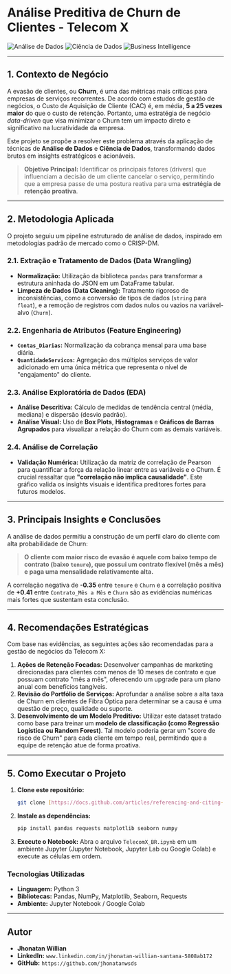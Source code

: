 # Análise Preditiva de Churn de Clientes - Telecom X

![Análise de Dados](https://img.shields.io/badge/Análise_de_Dados-Python-blue)
![Ciência de Dados](https://img.shields.io/badge/Ciência_de_Dados-Machine_Learning-orange)
![Business Intelligence](https://img.shields.io/badge/Business-Strategy-green)

---

## 1. Contexto de Negócio

A evasão de clientes, ou **Churn**, é uma das métricas mais críticas para empresas de serviços recorrentes. De acordo com estudos de gestão de negócios, o Custo de Aquisição de Cliente (CAC) é, em média, **5 a 25 vezes maior** do que o custo de retenção. Portanto, uma estratégia de negócio *data-driven* que visa minimizar o Churn tem um impacto direto e significativo na lucratividade da empresa.

Este projeto se propõe a resolver este problema através da aplicação de técnicas de **Análise de Dados** e **Ciência de Dados**, transformando dados brutos em insights estratégicos e acionáveis.

> **Objetivo Principal:** Identificar os principais fatores (drivers) que influenciam a decisão de um cliente cancelar o serviço, permitindo que a empresa passe de uma postura reativa para uma **estratégia de retenção proativa**.

---

## 2. Metodologia Aplicada

O projeto seguiu um pipeline estruturado de análise de dados, inspirado em metodologias padrão de mercado como o CRISP-DM.

### 2.1. Extração e Tratamento de Dados (Data Wrangling)
- **Normalização:** Utilização da biblioteca `pandas` para transformar a estrutura aninhada do JSON em um DataFrame tabular.
- **Limpeza de Dados (Data Cleaning):** Tratamento rigoroso de inconsistências, como a conversão de tipos de dados (`string` para `float`), e a remoção de registros com dados nulos ou vazios na variável-alvo (`Churn`).

### 2.2. Engenharia de Atributos (Feature Engineering)
- **`Contas_Diarias`:** Normalização da cobrança mensal para uma base diária.
- **`QuantidadeServicos`:** Agregação dos múltiplos serviços de valor adicionado em uma única métrica que representa o nível de "engajamento" do cliente.

### 2.3. Análise Exploratória de Dados (EDA)
- **Análise Descritiva:** Cálculo de medidas de tendência central (média, mediana) e dispersão (desvio padrão).
- **Análise Visual:** Uso de **Box Plots**, **Histogramas** e **Gráficos de Barras Agrupados** para visualizar a relação do Churn com as demais variáveis.

### 2.4. Análise de Correlação
- **Validação Numérica:** Utilização da matriz de correlação de Pearson para quantificar a força da relação linear entre as variáveis e o Churn. É crucial ressaltar que **"correlação não implica causalidade"**. Este gráfico valida os insights visuais e identifica preditores fortes para futuros modelos.

---

## 3. Principais Insights e Conclusões

A análise de dados permitiu a construção de um perfil claro do cliente com alta probabilidade de Churn:

> **O cliente com maior risco de evasão é aquele com baixo tempo de contrato (baixo `tenure`), que possui um contrato flexível (mês a mês) e paga uma mensalidade relativamente alta.**

A correlação negativa de **-0.35** entre `tenure` e `Churn` e a correlação positiva de **+0.41** entre `Contrato_Mês a Mês` e `Churn` são as evidências numéricas mais fortes que sustentam esta conclusão.

---

## 4. Recomendações Estratégicas

Com base nas evidências, as seguintes ações são recomendadas para a gestão de negócios da Telecom X:

1.  **Ações de Retenção Focadas:** Desenvolver campanhas de marketing direcionadas para clientes com menos de 10 meses de contrato e que possuam contrato "mês a mês", oferecendo um upgrade para um plano anual com benefícios tangíveis.
2.  **Revisão do Portfólio de Serviços:** Aprofundar a análise sobre a alta taxa de Churn em clientes de Fibra Óptica para determinar se a causa é uma questão de preço, qualidade ou suporte.
3.  **Desenvolvimento de um Modelo Preditivo:** Utilizar este dataset tratado como base para treinar um **modelo de classificação (como Regressão Logística ou Random Forest)**. Tal modelo poderia gerar um "score de risco de Churn" para cada cliente em tempo real, permitindo que a equipe de retenção atue de forma proativa.

---

## 5. Como Executar o Projeto

1.  **Clone este repositório:**
    ```bash
    git clone [https://docs.github.com/articles/referencing-and-citing-content](https://docs.github.com/articles/referencing-and-citing-content)
    ```
2.  **Instale as dependências:**
    ```bash
    pip install pandas requests matplotlib seaborn numpy
    ```
3.  **Execute o Notebook:**
    Abra o arquivo `TelecomX_BR.ipynb` em um ambiente Jupyter (Jupyter Notebook, Jupyter Lab ou Google Colab) e execute as células em ordem.

### Tecnologias Utilizadas
- **Linguagem:** Python 3
- **Bibliotecas:** Pandas, NumPy, Matplotlib, Seaborn, Requests
- **Ambiente:** Jupyter Notebook / Google Colab

---

## Autor

* **Jhonatan Willian**
* **LinkedIn:** `www.linkedin.com/in/jhonatan-willian-santana-5808ab172`
* **GitHub:** `https://github.com/jhonatanwsds`
